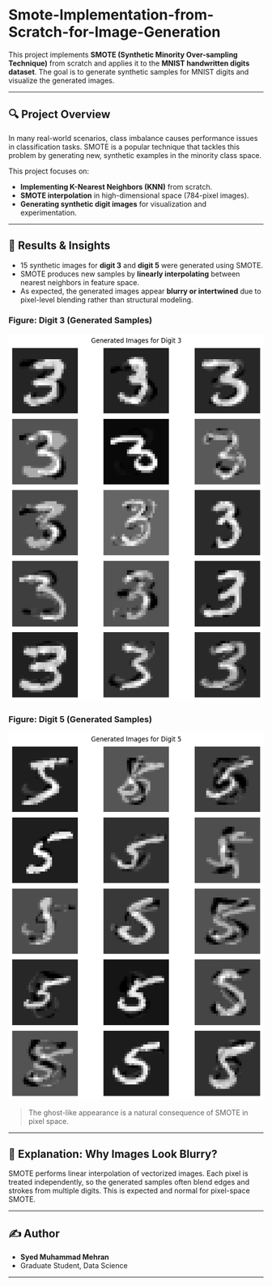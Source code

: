 # Smote-Implementation-from-Scratch-for-Image-Generation

This project implements **SMOTE (Synthetic Minority Over-sampling Technique)** from scratch and applies it to the **MNIST handwritten digits dataset**. The goal is to generate synthetic samples for MNIST digits and visualize the generated images.

---

## 🔍 Project Overview

In many real-world scenarios, class imbalance causes performance issues in classification tasks. SMOTE is a popular technique that tackles this problem by generating new, synthetic examples in the minority class space.

This project focuses on:
- **Implementing K-Nearest Neighbors (KNN)** from scratch.
- **SMOTE interpolation** in high-dimensional space (784-pixel images).
- **Generating synthetic digit images** for visualization and experimentation.

---

## 🧪 Results & Insights

- 15 synthetic images for **digit 3** and **digit 5** were generated using SMOTE.
- SMOTE produces new samples by **linearly interpolating** between nearest neighbors in feature space.
- As expected, the generated images appear **blurry or intertwined** due to pixel-level blending rather than structural modeling.

### Figure: Digit 3 (Generated Samples)

![Digit 3 Samples](smote_output.png)

### Figure: Digit 5 (Generated Samples)

![Digit 5 Samples](smote_output_5.png)

> The ghost-like appearance is a natural consequence of SMOTE in pixel space.

---



## 🧠 Explanation: Why Images Look Blurry?

SMOTE performs linear interpolation of vectorized images. Each pixel is treated independently, so the generated samples often blend edges and strokes from multiple digits. This is expected and normal for pixel-space SMOTE.

---

## ✍️ Author

- **Syed Muhammad Mehran**
- Graduate Student, Data Science

---


